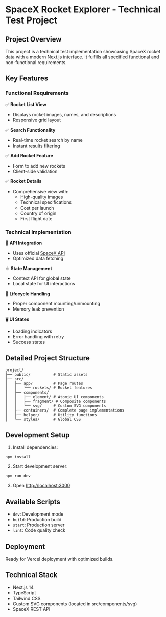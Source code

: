 # SpaceX Rocket Explorer - Technical Test Project

## Project Overview

This project is a technical test implementation showcasing SpaceX rocket data with a modern Next.js interface. It fulfills all specified functional and non-functional requirements.

## Key Features

### Functional Requirements

✅ **Rocket List View**

- Displays rocket images, names, and descriptions
- Responsive grid layout

✅ **Search Functionality**

- Real-time rocket search by name
- Instant results filtering

✅ **Add Rocket Feature**

- Form to add new rockets
- Client-side validation

✅ **Rocket Details**

- Comprehensive view with:
  - High-quality images
  - Technical specifications
  - Cost per launch
  - Country of origin
  - First flight date

### Technical Implementation

🔧 **API Integration**

- Uses official [SpaceX API](https://github.com/r-spacex/SpaceX-API)
- Optimized data fetching

⚛️ **State Management**

- Context API for global state
- Local state for UI interactions

🔄 **Lifecycle Handling**

- Proper component mounting/unmounting
- Memory leak prevention

🖥️ **UI States**

- Loading indicators
- Error handling with retry
- Success states

## Detailed Project Structure

```
project/
├── public/          # Static assets
├── src/
│   ├── app/         # Page routes
│   │   └── rockets/ # Rocket features
│   ├── components/
│   │   ├── element/ # Atomic UI components
│   │   ├── fragment/ # Composite components
│   │   └── svg/     # Custom SVG components
│   ├── containers/  # Complete page implementations
│   ├── helper/      # Utility functions
│   └── styles/      # Global CSS
```

## Development Setup

1. Install dependencies:

```bash
npm install
```

2. Start development server:

```bash
npm run dev
```

3. Open [http://localhost:3000](http://localhost:3000)

## Available Scripts

- `dev`: Development mode
- `build`: Production build
- `start`: Production server
- `lint`: Code quality check

## Deployment

Ready for Vercel deployment with optimized builds.

## Technical Stack

- Next.js 14
- TypeScript
- Tailwind CSS
- Custom SVG components (located in src/components/svg)
- SpaceX REST API
